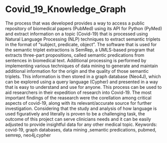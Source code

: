 # Covid_19_Knowledge_Graph
The process that was developed provides a way to access a public repository of biomedical papers (PubMed) using its API for Python (PyMed) and extract information on a topic (Covid-19) that is processed using Natural Language Processing (NLP) techniques to extract semantic triplets in the format of “subject, predicate, object”. The software that is used for the semantic triplet extractions is SemRep, a UMLS-based program that extracts three-part propositions, called semantic predications from sentences in biomedical text. Additional processing is performed by implementing various techniques of data mining to generate and maintain additional information for the origin and the quality of those semantic triplets. This information is then stored in a graph database (Neo4J), which can be explored using a query language (Cypher) and presented in a way that is easy to understand and use for anyone. This process can be used to aid researchers in their expedition of research into Covid-19. The most important findings of the reasearch were the corellation among critical aspects of covid-19, along with its relevant/accurate source for further investigation. Considering that the study and analysis of how language is used figuratively and literally is proven to be a challenging task, the outcome of this project can serve clinicians needs and it can be easily adjusted to provide insightful data for any other medical topic. Keywords: covid-19, graph databases, data mining ,semantic predications, pubmed, semrep, neo4j,cypher

